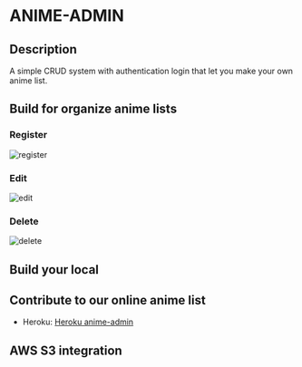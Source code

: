 # ANIME-ADMIN
## Description
A simple CRUD system with authentication login that let you make your own anime list.

## Build for organize anime lists

### Register
![register](img/register.png?raw=true)

### Edit
![edit](img/edit.png?raw=true)

### Delete
![delete](img/delete.png?raw=true)

## Build your local

## Contribute to our online anime list
- Heroku:
[Heroku anime-admin](https://anime-admin.herokuapp.com)

## AWS S3 integration
